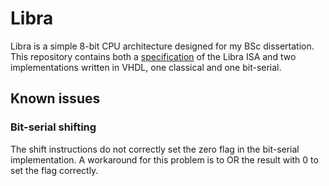 # Libra

Libra is a simple 8-bit CPU architecture designed for my BSc dissertation. This repository contains both a [specification][spec] of the Libra ISA and two implementations written in VHDL, one classical and one bit-serial.

## Known issues

### Bit-serial shifting

The shift instructions do not correctly set the zero flag in the bit-serial implementation. A workaround for this problem is to OR the result with 0 to set the flag correctly.

[spec]: specification.md
